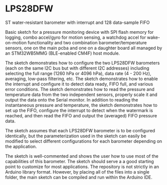# LPS28DFW
ST water-resistant barometer with interrupt and 128 data-sample FIFO

Basic sketch for a pressure monitoring device with SPI flash memory for logging, combo accel/gyro for motion sensing, a watchdog accel for wake-on-motion functionality and two combination barometer/temperature sensors, one on the main pcba and one on a daughter board all managed by an STM32WB5MMG (BLE-enabled CM4F) host module.

The sketch demonstrates how to configure the two LPS28DFW barometers (each on the same I2C bus but with different I2C addresses) including selecting the full range (1260 hPa or 4096 hPa), data rate (4 - 200 Hz), averaging, low-pass filtering, etc. The sketch demonstrates how to enable the interrupt and configure it to detect data ready, FIFO full, and various error conditions. The sketch demonstrates how to read the pressure and temperature data from the two independent sensors, properly scale it and output the data onto the Serial monitor. In addition to reading the instantaneous pressure and temperature, the sketch demonstrates how to set up the FIFO, configure the interrupt to detect when the watermark is reached, and then read the FIFO and output the (averaged) FIFO pressure data.

The sketch assumes that each LPS28DFW barometer is to be configured identically, but the parameterization used in the sketch can easily be modified to select different configurations for each barometer depending on the application.

The sketch is well-commented and shows the user how to use most of the capabilities of this barometer. The sketch should serve a a good starting point to customize for most applications. The repository is not strictly in an Arduino library format. However, by placing all of the files into a single folder, the main sketch can be compiled and run within the Arduino IDE.
